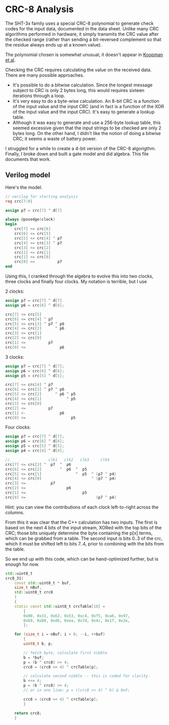 # CRC-8 Analysis

The SHT-3x family uses a special CRC-8 polynomial to generate check codes for the input data, documented in the data sheet. Unlike many CRC algorithms performed in hardware, it simply transmits the CRC value after the checked range (rather than sending a bit-reversed complement so that the residue always ends up at a known value).

The polynomial chosen is somewhat unusual; it doesn't appear in [Koopman et al](http://users.ece.cmu.edu/~koopman/roses/dsn04/koopman04_crc_poly_embedded.pdf). 

Checking the CRC requires calculating the value on the received data. There are many possible approaches.

- It's possible to do a bitwise calculation. Since the longest message subject to CRC is only 2 bytes long, this would requires sixteen iterations through a loop.
- It's very easy to do a byte-wise calculation. An 8-bit CRC is a function of the input value and the input CRC (and in fact is a function of the XOR of the input value and the input CRC). It's easy to generate a lookup table.
- Although it was easy to generate and use a 256-byte lookup table, this seemed excessive given that the input strings to be checked are only 2 bytes long. On the other hand, I didn't like the notion of doing a bitwise CRC; it seems a waste of battery power.

I struggled for a while to create a 4-bit version of the CRC-8 algorigthm. Finally, I broke down and built a gate model and did algebra. This file documents that work.

## Verilog model

Here's the model.

```verilog
// verilog for starting analysis
reg crc[7:0]

assign p7 = crc[7] ^ d[7]

always @posedge(clock)
begin
    crc[7] <= crc[6]
    crc[6] <= crc[5]
    crc[5] <= crc[4] ^ p7
    crc[4] <= crc[3] ^ p7
    crc[3[ <= crc[2]
    crc[2] <= crc[1]
    crc[1] <= crc[0]
    crc[0] <=          p7
end
```

Using this, I cranked through the algebra to evolve this into two clocks, three clocks and finally four clocks. My notation is terrible, but I use 

2 clocks:

```verilog
assign p7 = crc[7] ^ d[7]
assign p6 = crc[6] ^ d[6];

crc[7] <= crc[5]
crc[6] <= crc[4] ^ p7
crc[5] <= crc[3] ^ p7 ^ p6
crc[4] <= crc[2]      ^ p6
crc[3] <= crc[1]
crc[2] <= crc[0]
crc[1] <=          p7
crc[0] <=               p6
```

3 clocks:

```verilog
assign p7 = crc[7] ^ d[7];
assign p6 = crc[6] ^ d[6];
assign p5 = crc[5] ^ d[5];

crc[7] <= crc[4] ^ p7
crc[6] <= crc[3] ^ p7 ^ p6
crc[5] <= crc[2]      ^ p6 ^ p5
crc[4] <= crc[1]           ^ p5
crc[3] <= crc[0]
crc[2] <=          p7
crc[1] <-               p6
crc[0] <=                    p5
```

Four clocks:

```verilog
assign p7 = crc[7] ^ d[7];
assign p6 = crc[6] ^ d[6];
assign p5 = crc[5] ^ d[5];
assign p4 = crc[4] ^ d[4];

//                 clk1   clk2   clk3     clk4
crc[7] <= crc[3] ^  p7  ^  p6
crc[6] <= crc[2]        ^  p6  ^  p5
crc[5] <= crc[1]               ^  p5  ^ (p7 ^ p4)
crc[4] <= crc[0]                      ^ (p7 ^ p4)
crc[3] <=           p7
crc[2] <=                  p6
crc[1] <=                         p5
crc[0] <=                               (p7 ^ p4)
```

Hint: you can view the contributions of each clock left-to-right across the columns.

From this it was clear that the C++ calculation has two inputs. The first is based on the next 4 bits of the input stream, XORed with the top bits of the CRC; those bits uniquely determine the byte containing the p[x] terms, which can be grabbed from a table. The second input is bits 0..3 of the crc, which it must be shifted left to bits 7..4, prior to combining with the bits from the table.

So we end up with this code, which can be hand-optimized further, but is enough for now.

```c++
std::uint8_t
crc8_31(
    const std::uint8_t * buf,
    size_t nBuf,
    std::uint8_t crc8
    )
    {
    static const std::uint8_t crcTable[16] =
        {
        0x00, 0x31, 0x62, 0x53, 0xc4, 0xf5, 0xa6, 0x97,
        0xb9, 0x88, 0xdb, 0xea, 0x7d, 0x4c, 0x1f, 0x2e,
        };

    for (size_t i = nBuf; i > 0; --i, ++buf)
        {
        uint8_t b, p;

        // fetch byte, calculate first nibble
        b = *buf;
        p = (b ^ crc8) >> 4;
        crc8 = (crc8 << 4) ^ crcTable[p];

        // calculate second nibble -- this is coded for clarity.
        b <<= 4;
        p = (b ^ crc8) >> 4;
        // or in one line: p = ((crc8 >> 4) ^ b) & 0xF;

        crc8 = (crc8 << 4) ^ crcTable[p];
        }

    return crc8;
    }
```